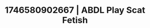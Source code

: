 ---
categories:
- Immersive erotica
- Sensual cosplay
- Erotic focus
- AI-generated
- Lip biting
- ASMR
- Virtual intimacy
- Cosplay
image: /assets/images/1746580902667.jpg
layout: post
seo:
  description: Featured content with artistic ABDL Play, Scat Fetish. HD images available.
  keywords: ABDL Play, Scat Fetish
  og_image: /assets/images/1746580902667.jpg
  schema_type: VisualArtwork
tags:
- '#1746580902667'
- ABDL Play
- Scat Fetish
title: 1746580902667 | ABDL Play Scat Fetish
---